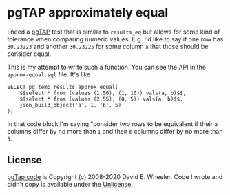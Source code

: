 # pgTAP approximately equal

I need a [pgTAP](https://pgtap.org/) test that is similar to 
`results_eq` but allows for some kind of tolerance when comparing
numeric values. E.g. I'd like to say if one row has `30.23223`
and another `30.23225` for some column `a` that those should
be consider equal.

This is my attempt to write such a function. You can see the
API in the `approx-equal.sql` file. It's like

```
SELECT pg_temp.results_approx_equal(
    $$select * from (values (1,50), (1, 10)) vals(a, b)$$,
    $$select * from (values (2,55), (0, 5)) vals(a, b)$$,
    json_build_object('a', 1, 'b', 5)
);
```

In that code block I'm saying "consider two rows to be equivalent
if their `a` columns differ by no more than `1` and their `b` 
columns differ by no more than `5`.

## License

[pgTap code](https://github.com/theory/pgtap) is Copyright (c) 2008-2020 David E. Wheeler.
Code I wrote and didn't copy is available under the [Unlicense](https://unlicense.org/).

